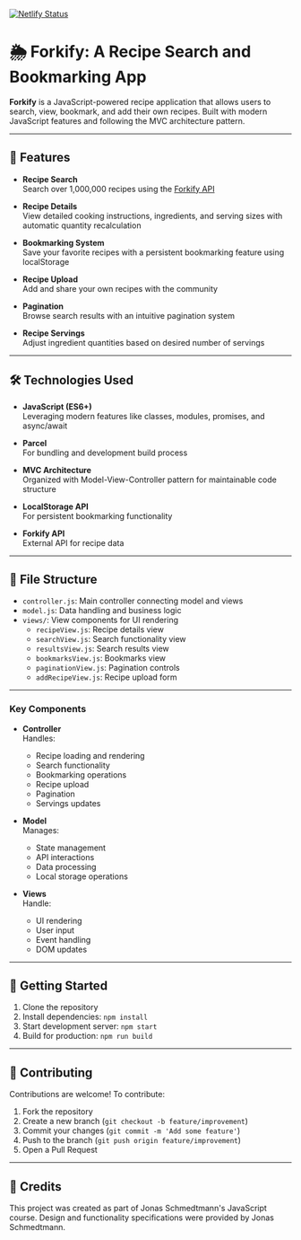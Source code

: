 [![Netlify Status](https://api.netlify.com/api/v1/badges/fd87a029-10ad-4ef8-9ed6-e42d74cc7039/deploy-status)](https://app.netlify.com/sites/forkiiffyy/deploys)

# 🌦 Forkify: A Recipe Search and Bookmarking App

**Forkify** is a JavaScript-powered recipe application that allows users to search, view, bookmark, and add their own recipes. Built with modern JavaScript features and following the MVC architecture pattern.

---

## 🌟 Features

- **Recipe Search**  
  Search over 1,000,000 recipes using the [Forkify API](https://forkify-api.herokuapp.com/v2)

- **Recipe Details**  
  View detailed cooking instructions, ingredients, and serving sizes with automatic quantity recalculation

- **Bookmarking System**  
  Save your favorite recipes with a persistent bookmarking feature using localStorage

- **Recipe Upload**  
  Add and share your own recipes with the community

- **Pagination**  
  Browse search results with an intuitive pagination system

- **Recipe Servings**  
  Adjust ingredient quantities based on desired number of servings

---

## 🛠️ Technologies Used

- **JavaScript (ES6+)**  
  Leveraging modern features like classes, modules, promises, and async/await

- **Parcel**  
  For bundling and development build process

- **MVC Architecture**  
  Organized with Model-View-Controller pattern for maintainable code structure

- **LocalStorage API**  
  For persistent bookmarking functionality

- **Forkify API**  
  External API for recipe data

---

## 📂 File Structure
- `controller.js`: Main controller connecting model and views
- `model.js`: Data handling and business logic
- `views/`: View components for UI rendering
  - `recipeView.js`: Recipe details view
  - `searchView.js`: Search functionality view
  - `resultsView.js`: Search results view
  - `bookmarksView.js`: Bookmarks view
  - `paginationView.js`: Pagination controls
  - `addRecipeView.js`: Recipe upload form

---

### Key Components

- **Controller**  
  Handles:
  - Recipe loading and rendering
  - Search functionality
  - Bookmarking operations
  - Recipe upload
  - Pagination
  - Servings updates

- **Model**  
  Manages:
  - State management
  - API interactions
  - Data processing
  - Local storage operations

- **Views**  
  Handle:
  - UI rendering
  - User input
  - Event handling
  - DOM updates

---

## 🚀 Getting Started

1. Clone the repository
2. Install dependencies: `npm install`
3. Start development server: `npm start`
4. Build for production: `npm run build`

---

## 🤝 Contributing
Contributions are welcome! To contribute:

1. Fork the repository
2. Create a new branch (`git checkout -b feature/improvement`)
3. Commit your changes (`git commit -m 'Add some feature'`)
4. Push to the branch (`git push origin feature/improvement`)
5. Open a Pull Request

---

## 📝 Credits
This project was created as part of Jonas Schmedtmann's JavaScript course. Design and functionality specifications were provided by Jonas Schmedtmann.
